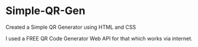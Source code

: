 # Simple-QR-Gen
Created a Simple QR Generator using HTML and CSS <p> 
I used a FREE QR Code Generator Web API for that which works via internet.
